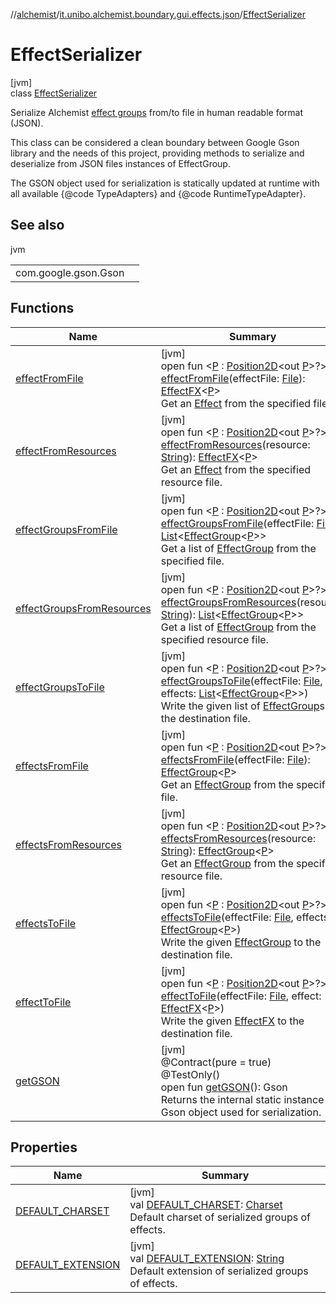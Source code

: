 //[alchemist](../../../index.md)/[it.unibo.alchemist.boundary.gui.effects.json](../index.md)/[EffectSerializer](index.md)

# EffectSerializer

[jvm]\
class [EffectSerializer](index.md)

Serialize Alchemist [effect groups](../../it.unibo.alchemist.boundary.gui.effects/-effect-group/index.md) from/to file in human readable format (JSON). 

 This class can be considered a clean boundary between Google Gson library and the needs of this project, providing methods to serialize and deserialize from JSON files instances of EffectGroup. 

 The GSON object used for serialization is statically updated at runtime with all available {@code TypeAdapters} and {@code RuntimeTypeAdapter}.

## See also

jvm

| | |
|---|---|
| com.google.gson.Gson |  |

## Functions

| Name | Summary |
|---|---|
| [effectFromFile](effect-from-file.md) | [jvm]<br>open fun <[P](effect-from-file.md) : [Position2D](../../it.unibo.alchemist.model.interfaces/-position2-d/index.md)<out [P](../-effect-group-adapter/index.md)>?> [effectFromFile](effect-from-file.md)(effectFile: [File](https://docs.oracle.com/javase/8/docs/api/java/io/File.html)): [EffectFX](../../it.unibo.alchemist.boundary.gui.effects/-effect-f-x/index.md)<[P](../-effect-group-adapter/index.md)><br>Get an [Effect](../../it.unibo.alchemist.boundary.gui.effects/-effect-f-x/index.md) from the specified file. |
| [effectFromResources](effect-from-resources.md) | [jvm]<br>open fun <[P](effect-from-resources.md) : [Position2D](../../it.unibo.alchemist.model.interfaces/-position2-d/index.md)<out [P](../-effect-group-adapter/index.md)>?> [effectFromResources](effect-from-resources.md)(resource: [String](https://docs.oracle.com/javase/8/docs/api/java/lang/String.html)): [EffectFX](../../it.unibo.alchemist.boundary.gui.effects/-effect-f-x/index.md)<[P](../-effect-group-adapter/index.md)><br>Get an [Effect](../../it.unibo.alchemist.boundary.gui.effects/-effect-f-x/index.md) from the specified resource file. |
| [effectGroupsFromFile](effect-groups-from-file.md) | [jvm]<br>open fun <[P](effect-groups-from-file.md) : [Position2D](../../it.unibo.alchemist.model.interfaces/-position2-d/index.md)<out [P](../-effect-group-adapter/index.md)>?> [effectGroupsFromFile](effect-groups-from-file.md)(effectFile: [File](https://docs.oracle.com/javase/8/docs/api/java/io/File.html)): [List](https://docs.oracle.com/javase/8/docs/api/java/util/List.html)<[EffectGroup](../../it.unibo.alchemist.boundary.gui.effects/-effect-group/index.md)<[P](../-effect-group-adapter/index.md)>><br>Get a list of [EffectGroup](../../it.unibo.alchemist.boundary.gui.effects/-effect-group/index.md) from the specified file. |
| [effectGroupsFromResources](effect-groups-from-resources.md) | [jvm]<br>open fun <[P](effect-groups-from-resources.md) : [Position2D](../../it.unibo.alchemist.model.interfaces/-position2-d/index.md)<out [P](../-effect-group-adapter/index.md)>?> [effectGroupsFromResources](effect-groups-from-resources.md)(resource: [String](https://docs.oracle.com/javase/8/docs/api/java/lang/String.html)): [List](https://docs.oracle.com/javase/8/docs/api/java/util/List.html)<[EffectGroup](../../it.unibo.alchemist.boundary.gui.effects/-effect-group/index.md)<[P](../-effect-group-adapter/index.md)>><br>Get a list of [EffectGroup](../../it.unibo.alchemist.boundary.gui.effects/-effect-group/index.md) from the specified resource file. |
| [effectGroupsToFile](effect-groups-to-file.md) | [jvm]<br>open fun <[P](effect-groups-to-file.md) : [Position2D](../../it.unibo.alchemist.model.interfaces/-position2-d/index.md)<out [P](../-effect-group-adapter/index.md)>?> [effectGroupsToFile](effect-groups-to-file.md)(effectFile: [File](https://docs.oracle.com/javase/8/docs/api/java/io/File.html), effects: [List](https://docs.oracle.com/javase/8/docs/api/java/util/List.html)<[EffectGroup](../../it.unibo.alchemist.boundary.gui.effects/-effect-group/index.md)<[P](../-effect-group-adapter/index.md)>>)<br>Write the given list of [EffectGroup](../../it.unibo.alchemist.boundary.gui.effects/-effect-group/index.md)s to the destination file. |
| [effectsFromFile](effects-from-file.md) | [jvm]<br>open fun <[P](effects-from-file.md) : [Position2D](../../it.unibo.alchemist.model.interfaces/-position2-d/index.md)<out [P](../-effect-group-adapter/index.md)>?> [effectsFromFile](effects-from-file.md)(effectFile: [File](https://docs.oracle.com/javase/8/docs/api/java/io/File.html)): [EffectGroup](../../it.unibo.alchemist.boundary.gui.effects/-effect-group/index.md)<[P](../-effect-group-adapter/index.md)><br>Get an [EffectGroup](../../it.unibo.alchemist.boundary.gui.effects/-effect-group/index.md) from the specified file. |
| [effectsFromResources](effects-from-resources.md) | [jvm]<br>open fun <[P](effects-from-resources.md) : [Position2D](../../it.unibo.alchemist.model.interfaces/-position2-d/index.md)<out [P](../-effect-group-adapter/index.md)>?> [effectsFromResources](effects-from-resources.md)(resource: [String](https://docs.oracle.com/javase/8/docs/api/java/lang/String.html)): [EffectGroup](../../it.unibo.alchemist.boundary.gui.effects/-effect-group/index.md)<[P](../-effect-group-adapter/index.md)><br>Get an [EffectGroup](../../it.unibo.alchemist.boundary.gui.effects/-effect-group/index.md) from the specified resource file. |
| [effectsToFile](effects-to-file.md) | [jvm]<br>open fun <[P](effects-to-file.md) : [Position2D](../../it.unibo.alchemist.model.interfaces/-position2-d/index.md)<out [P](../-effect-group-adapter/index.md)>?> [effectsToFile](effects-to-file.md)(effectFile: [File](https://docs.oracle.com/javase/8/docs/api/java/io/File.html), effects: [EffectGroup](../../it.unibo.alchemist.boundary.gui.effects/-effect-group/index.md)<[P](../-effect-group-adapter/index.md)>)<br>Write the given [EffectGroup](../../it.unibo.alchemist.boundary.gui.effects/-effect-group/index.md) to the destination file. |
| [effectToFile](effect-to-file.md) | [jvm]<br>open fun <[P](effect-to-file.md) : [Position2D](../../it.unibo.alchemist.model.interfaces/-position2-d/index.md)<out [P](../-effect-group-adapter/index.md)>?> [effectToFile](effect-to-file.md)(effectFile: [File](https://docs.oracle.com/javase/8/docs/api/java/io/File.html), effect: [EffectFX](../../it.unibo.alchemist.boundary.gui.effects/-effect-f-x/index.md)<[P](../-effect-group-adapter/index.md)>)<br>Write the given [EffectFX](../../it.unibo.alchemist.boundary.gui.effects/-effect-f-x/index.md) to the destination file. |
| [getGSON](get-g-s-o-n.md) | [jvm]<br>@Contract(pure = true)<br>@TestOnly()<br>open fun [getGSON](get-g-s-o-n.md)(): Gson<br>Returns the internal static instance of Gson object used for serialization. |

## Properties

| Name | Summary |
|---|---|
| [DEFAULT_CHARSET](-d-e-f-a-u-l-t_-c-h-a-r-s-e-t.md) | [jvm]<br>val [DEFAULT_CHARSET](-d-e-f-a-u-l-t_-c-h-a-r-s-e-t.md): [Charset](https://docs.oracle.com/javase/8/docs/api/java/nio/charset/Charset.html)<br>Default charset of serialized groups of effects. |
| [DEFAULT_EXTENSION](-d-e-f-a-u-l-t_-e-x-t-e-n-s-i-o-n.md) | [jvm]<br>val [DEFAULT_EXTENSION](-d-e-f-a-u-l-t_-e-x-t-e-n-s-i-o-n.md): [String](https://docs.oracle.com/javase/8/docs/api/java/lang/String.html)<br>Default extension of serialized groups of effects. |
